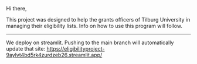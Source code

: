 Hi there,

This project was designed to help the grants officers of Tilburg University in managing their eligibility lists.
Info on how to use this program will follow.


---
We deploy on streamlit. Pushing to the main branch will automatically update that site: https://eligibilityproject-9aylvt4bd5rk4zurdzeb26.streamlit.app/